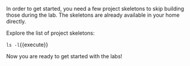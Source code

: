 In order to get started, you need a few project skeletons to skip building those during 
the lab. The skeletons are already available in your home directly.

Explore the list of project skeletons:

`ls -l`{{execute}}

Now you are ready to get started with the labs!
